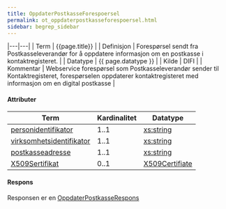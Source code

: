 ```yaml
---
title: OppdaterPostkasseForespoersel  
permalink: ot_oppdaterpostkasseforespoersel.html
sidebar: begrep_sidebar
---
```


|---|---|
| Term          | {{page.title}} |
| Definisjon    | Forespørsel sendt fra Postkasseleverandør for å oppdatere informasjon om en postkasse i kontaktregisteret. |
| Datatype      | {{ page.datatype }} |
| Kilde         | DIFI |
| Kommentar     | Webservice forespørsel som Postkasseleverandør sender til Kontaktregisteret, forespørselen oppdaterer kontaktregisteret med informasjon om en digital postkasse |

#### Attributer

| Term                                                              | Kardinalitet | Datatype                                                          |
| ----------------------------------------------------------------- | ------------ | ----------------------------------------------------------------- |
| [personidentifikator](../felles/personidentifikator.md) | 1..1 | [xs:string](http://www.w3.org/TR/xmlschema-2/#string)    |
| [virksomhetsidentifikator](../felles/virksomhetsidentifikator.md) | 1..1         | [xs:string](http://www.w3.org/TR/xmlschema-2/#string)             |
| [postkasseadresse](../felles/postkasseadresse.md)                      | 1..1         | [xs:string](http://www.w3.org/TR/xmlschema-2/#string)             |
| [X509Sertifikat](../felles/x509Sertifikat.md)                          | 0..1         | [X509Certifiate](http://www.w3.org/TR/xmldsig-core/#sec-X509Data) |

#### Respons

Responsen er en [OppdaterPostkasseRespons](OppdaterPostkasseRespons.md)
